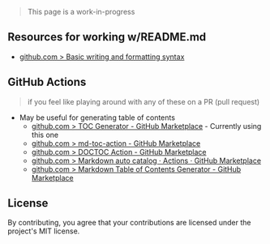 ---
---

> This page is a work-in-progress

## Resources for working w/README.md

- [github.com > Basic writing and formatting syntax](https://docs.github.com/en/get-started/writing-on-github/getting-started-with-writing-and-formatting-on-github/basic-writing-and-formatting-syntax#custom-anchors)

## GitHub Actions

> if you feel like playing around with any of these on a PR (pull request)

- May be useful for generating table of contents
	- [github.com > TOC Generator - GitHub Marketplace](https://github.com/marketplace/actions/toc-generator) - Currently using this one
	- [github.com > md-toc-action - GitHub Marketplace](https://github.com/marketplace/actions/md-toc-action)
	- [github.com > DOCTOC Action - GitHub Marketplace](https://github.com/marketplace/actions/doctoc-action)
	- [github.com > Markdown auto catalog · Actions · GitHub Marketplace](https://github.com/marketplace/actions/markdown-auto-catalog)
	- [github.com > Markdown Table of Contents Generator - GitHub Marketplace](https://github.com/marketplace/actions/markdown-table-of-contents-generator)

## License

By contributing, you agree that your contributions are licensed under the project's MIT license.